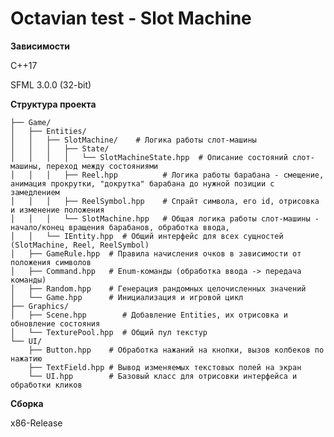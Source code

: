 
# Octavian test - Slot Machine

**Зависимости**

C++17

SFML 3.0.0 (32-bit)

**Структура проекта**

    ├── Game/
    │   ├── Entities/
    │   │   ├── SlotMachine/    # Логика работы слот-машины
    │   │   │   ├── State/
    │   │   │   │   └── SlotMachineState.hpp  # Описание состояний слот-машины, переход между состояниями 
    │   │   │   ├── Reel.hpp          # Логика работы барабана - смещение, анимация прокрутки, "докрутка" барабана до нужной позиции с замедлением
    │   │   │   ├── ReelSymbol.hpp    # Спрайт символа, его id, отрисовка и изменение положения
    │   │   │   └── SlotMachine.hpp   # Общая логика работы слот-машины - начало/конец вращения барабанов, обработка ввода, 
    │   │   └── IEntity.hpp  # Общий интерфейс для всех сущностей (SlotMachine, Reel, ReelSymbol)
    │   ├── GameRule.hpp  # Правила начисления очков в зависимости от положения символов
    │   ├── Command.hpp   # Enum-команды (обработка ввода -> передача команды) 
    │   ├── Random.hpp    # Генерация рандомных целочисленных значений
    │   └── Game.hpp      # Инициализация и игровой цикл
    ├── Graphics/
    │   ├── Scene.hpp        # Добавление Entities, их отрисовка и обновление состояния
    │   └── TexturePool.hpp  # Общий пул текстур 
    └── UI/
        ├── Button.hpp    # Обработка нажаний на кнопки, вызов колбеков по нажатию
        ├── TextField.hpp # Вывод изменяемых текстовых полей на экран
        └── UI.hpp        # Базовый класс для отрисовки интерфейса и обработки кликов
           
**Сборка**

x86-Release
